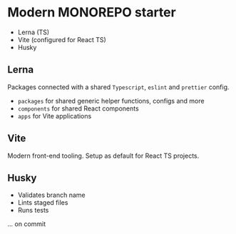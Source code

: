 # Modern MONOREPO starter
- Lerna (TS)
- Vite (configured for React TS)
- Husky

## Lerna
Packages connected with a shared `Typescript`, `eslint` and `prettier` config.
- `packages` for shared generic helper functions, configs and more
- `components` for shared React components
- `apps` for Vite applications

## Vite
Modern front-end tooling. Setup as default for React TS projects.

## Husky
- Validates branch name
- Lints staged files
- Runs tests

... on commit
